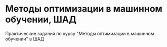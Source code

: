 # Методы оптимизации в машинном обучении, ШАД
Практические задания по курсу "Методы оптимизации в машинном обучении" в ШАД
